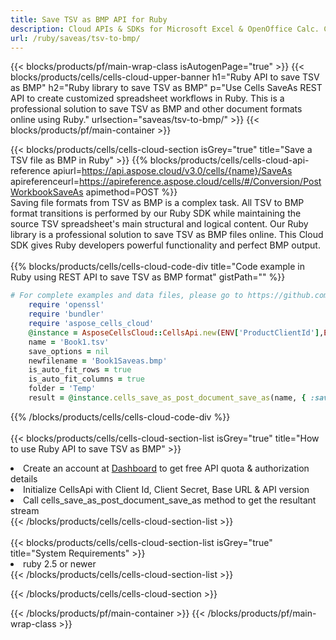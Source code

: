 ```yaml
---
title: Save TSV as BMP API for Ruby 
description: Cloud APIs & SDKs for Microsoft Excel & OpenOffice Calc. Convert spreadsheet to other format file. 
url: /ruby/saveas/tsv-to-bmp/
---
```



{{< blocks/products/pf/main-wrap-class isAutogenPage="true" >}}
{{< blocks/products/cells/cells-cloud-upper-banner h1="Ruby API to save TSV as BMP" h2="Ruby library to save TSV as BMP" p="Use Cells SaveAs REST API to create customized spreadsheet workflows in Ruby. This is a professional solution to save TSV as BMP and other document formats online using Ruby." urlsection="saveas/tsv-to-bmp/" >}}
{{< blocks/products/pf/main-container >}}

{{< blocks/products/cells/cells-cloud-section isGrey="true"  title="Save a TSV file as BMP in Ruby" >}}
{{% blocks/products/cells/cells-cloud-api-reference  apiurl=https://api.aspose.cloud/v3.0/cells/{name}/SaveAs  apireferenceurl=https://apireference.aspose.cloud/cells/#/Conversion/PostWorkbookSaveAs  apimethod=POST %}}
<br/>
Saving file formats from TSV as BMP is a complex task. All TSV to BMP format transitions is performed by our Ruby SDK while maintaining the source TSV spreadsheet's main structural and logical content. Our Ruby library is a professional solution to save TSV as BMP files online. This Cloud SDK gives Ruby developers powerful functionality and perfect BMP output.
<br/>
<br/>
{{% blocks/products/cells/cells-cloud-code-div title="Code example in Ruby using REST API to save TSV as BMP format" gistPath="" %}}
  
```ruby
# For complete examples and data files, please go to https://github.com/aspose-cells-cloud/aspose-cells-cloud-ruby/
    require 'openssl'
    require 'bundler'
    require 'aspose_cells_cloud'
    @instance = AsposeCellsCloud::CellsApi.new(ENV['ProductClientId'],ENV['ProductClientSecret'])
    name = 'Book1.tsv'
    save_options = nil
    newfilename = 'Book1Saveas.bmp'
    is_auto_fit_rows = true
    is_auto_fit_columns = true
    folder = 'Temp'
    result = @instance.cells_save_as_post_document_save_as(name, { :save_options=>save_options, :newfilename=>(folder+"/"+newfilename), :is_auto_fit_rows=>is_auto_fit_rows, :is_auto_fit_columns=>is_auto_fit_columns, :folder=>folder})
```
  
{{% /blocks/products/cells/cells-cloud-code-div  %}}
<br/>
<br/>
{{< blocks/products/cells/cells-cloud-section-list isGrey="true"  title="How to use Ruby API to save  TSV as BMP" >}}
<li>Create an account at <a href="https://dashboard.aspose.cloud/">Dashboard</a> to get free API quota & authorization details</li>
<li>Initialize CellsApi with Client Id, Client Secret, Base URL & API version</li>
<li>Call cells_save_as_post_document_save_as method to get the resultant stream</li>
{{< /blocks/products/cells/cells-cloud-section-list >}}
<br/>
<br/>
{{< blocks/products/cells/cells-cloud-section-list isGrey="true"  title="System Requirements" >}}
<li>ruby 2.5 or newer</li>
{{< /blocks/products/cells/cells-cloud-section-list >}}

{{< /blocks/products/cells/cells-cloud-section >}}

{{< /blocks/products/pf/main-container >}}
{{< /blocks/products/pf/main-wrap-class >}}
